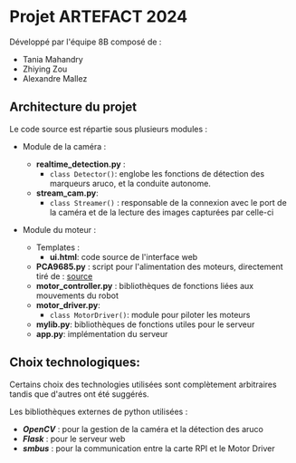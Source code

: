 # Projet ARTEFACT 2024
Développé par l'équipe 8B composé de : 
- Tania Mahandry
- Zhiying Zou
- Alexandre Mallez

## Architecture du projet
Le code source est répartie sous plusieurs modules : 
- Module de la caméra : 
    - **realtime_detection.py** : 
        - `class Detector()`: englobe les fonctions de détection des marqueurs aruco, et la conduite autonome. 
    - **stream_cam.py**: 
        - `class Streamer()` : responsable de la connexion avec le port de la caméra et de la lecture des images capturées par celle-ci 

- Module du moteur : 
    - Templates : 
        - **ui.html**: code source de l'interface web
    - **PCA9685.py** : script pour l'alimentation des moteurs, directement tiré de : [source](https://www.waveshare.com/wiki/Motor_Driver_HAT)
    - **motor_controller.py** : bibliothèques de fonctions liées aux mouvements du robot
    - **motor_driver.py**: 
        - `class MotorDriver()`: module pour piloter les moteurs 
    - **mylib.py**: bibliothèques de fonctions utiles pour le serveur
    - **app.py**: implémentation du serveur 

## Choix technologiques:

Certains choix des technologies utilisées sont complètement arbitraires tandis que d'autres ont été suggérés. 

Les bibliothèques externes de python utilisées : 
- ***OpenCV*** : pour la gestion de la caméra et la détection des aruco
- ***Flask*** : pour le serveur web
- ***smbus*** : pour la communication entre la carte RPI et le Motor Driver

 
